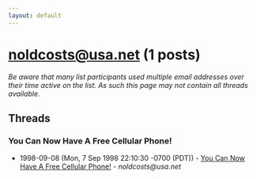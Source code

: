 ```yaml
---
layout: default
---
```


# noldcosts@usa.net (1 posts)

_Be aware that many list participants used multiple email addresses over their time active on the list. As such this page may not contain all threads available._

## Threads

### You Can Now Have A Free Cellular Phone!
+ 1998-09-08 (Mon, 7 Sep 1998 22:10:30 -0700 (PDT)) - [You Can Now Have A Free Cellular Phone!](/archive/1998/09/bcc0569e10a9303de3c58fc671a924577f5c4f44ba5129306381e746673cf7c1) - _noldcosts@usa.net_

